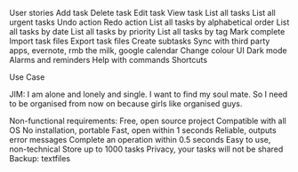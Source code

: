 User stories
Add task
Delete task
Edit task
View task
List all tasks
List all urgent tasks
Undo action
Redo action
List all tasks by alphabetical order
List all tasks by date
List all tasks by priority
List all tasks by tag
Mark complete
Import task files
Export task files
Create subtasks
Sync with third party apps, evernote, rmb the milk, google calendar
Change colour UI
Dark mode
Alarms and reminders
Help with commands
Shortcuts

Use Case

JIM: I am alone and lonely and single. I want to find my soul mate. 
So I need to be organised from now on because girls like organised guys.

Non-functional requirements:
Free, open source project
Compatible with all OS
No installation, portable
Fast, open within 1 seconds
Reliable, outputs error messages
Complete an operation within 0.5 seconds
Easy to use, non-technical
Store up to 1000 tasks
Privacy, your tasks will not be shared
Backup: textfiles
